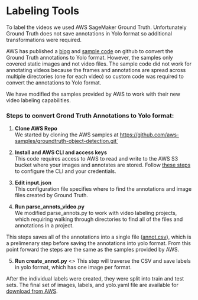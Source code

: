 # Labeling Tools
To label the videos we used AWS SageMaker Ground Truth. Unfortunately Ground Truth does not save annotations in Yolo format so additional transformations were required. 

AWS has published a [blog](https://aws.amazon.com/blogs/machine-learning/streamlining-data-labeling-for-yolo-object-detection-in-amazon-sagemaker-ground-truth/) and [sample code](https://github.com/aws-samples/groundtruth-object-detection) on github to convert the Ground Truth annotations to Yolo format. However, the samples only covered static images and not video files. The sample code did not work for annotating videos because the frames and annotations are spread across multiple directories (one for each video) so custom code was required to convert the annotations to Yolo format. 

We have modified the samples provided by AWS to work with their new video labeling capabilities. 

### Steps to convert Grond Truth Annotations to Yolo format:
1. **Clone AWS Repo** <br>
We started by cloning the AWS samples at https://github.com/aws-samples/groundtruth-object-detection.git`

2. **Install and AWS CLI and access keys**<br>
This code requires access to AWS to read and write to the AWS S3 bucket where your images and annotates are stored. Follow [these steps](https://docs.aws.amazon.com/cli/latest/userguide/cli-configure-files.html) to configure the CLI and your credentials.

3. **Edit input.json**<br>
This configuration file specifies where to find the annotations and image files created by Ground Truth. 

4. **Run parse_annots_video.py**<br>
We modified parse_annots.py to work with video labeling projects, which requiring walking through directories to find all of the files and annotations in a project. 

This steps saves all of the annotations into a single file ([annot.csv](annot.csv)), which is a prelimenary step before saving the annotations into yolo format. From this point forward the steps are the same as the samples provided by AWS. 

5. **Run create_annot.py** <>
This step will traverse the CSV and save labels in yolo format, which has one image per format. 

After the individual labels were created, they were split into train and test sets. The final set of images, labels, and yolo.yaml file are available for [download from AWS](https://hw05finalproject.s3.us-west-2.amazonaws.com/dataset2.zip).  


